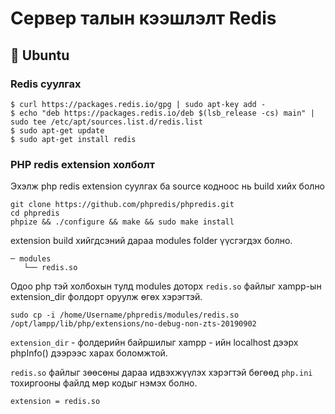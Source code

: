 # Сервер талын кээшлэлт Redis

## 🚀 Ubuntu

### Redis суулгах 

```
$ curl https://packages.redis.io/gpg | sudo apt-key add -
$ echo "deb https://packages.redis.io/deb $(lsb_release -cs) main" | sudo tee /etc/apt/sources.list.d/redis.list
$ sudo apt-get update
$ sudo apt-get install redis
```

### PHP redis extension холболт


Эхэлж php redis extension суулгах ба source кодноос нь build хийх болно  

```
git clone https://github.com/phpredis/phpredis.git
cd phpredis
phpize && ./configure && make && sudo make install
```

extension build хийгдсэний дараа modules folder үүсгэгдэх болно.

```
─ modules
   └── redis.so
```

Одоо php тэй холбохын тулд modules доторх `redis.so` файлыг xampp-ын extension_dir фолдорт оруулж өгөх хэрэгтэй. 

```
sudo cp -i /home/Username/phpredis/modules/redis.so /opt/lampp/lib/php/extensions/no-debug-non-zts-20190902
```
`extension_dir` - фолдерийн байршилыг xampp - ийн localhost дээрх phpInfo() дээрээс харах боломжтой. 

`redis.so` файлыг зөөсөны дараа идвэхжүүлэх хэрэгтэй бөгөөд `php.ini` тохиргооны файлд мөр кодыг нэмэх болно.

```
extension = redis.so
``` 

